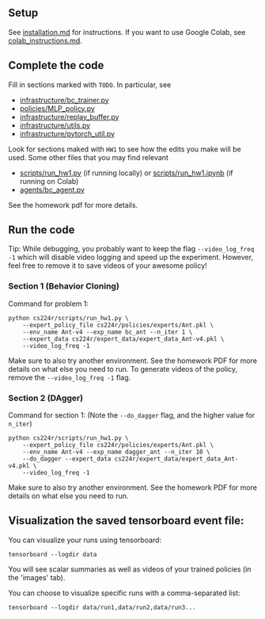 ## Setup

See [installation.md](installation.md) for instructions. If you want to use Google Colab, see [colab_instructions.md](colab_instructions.md).

## Complete the code

Fill in sections marked with `TODO`. In particular, see
 - [infrastructure/bc_trainer.py](cs224r/infrastructure/bc_trainer.py)
 - [policies/MLP_policy.py](cs224r/policies/MLP_policy.py)
 - [infrastructure/replay_buffer.py](cs224r/infrastructure/replay_buffer.py)
 - [infrastructure/utils.py](cs224r/infrastructure/utils.py)
 - [infrastructure/pytorch_util.py](cs224r/infrastructure/pytorch_util.py)

Look for sections maked with `HW1` to see how the edits you make will be used.
Some other files that you may find relevant
 - [scripts/run_hw1.py](cs224r/scripts/run_hw1.py) (if running locally) or [scripts/run_hw1.ipynb](cs224r/scripts/run_hw1.ipynb) (if running on Colab)
 - [agents/bc_agent.py](cs224r/agents/bc_agent.py)

See the homework pdf for more details.

## Run the code

Tip: While debugging, you probably want to keep the flag `--video_log_freq -1` which will disable video logging and speed up the experiment. However, feel free to remove it to save videos of your awesome policy!


### Section 1 (Behavior Cloning)
Command for problem 1:

```
python cs224r/scripts/run_hw1.py \
	--expert_policy_file cs224r/policies/experts/Ant.pkl \
	--env_name Ant-v4 --exp_name bc_ant --n_iter 1 \
	--expert_data cs224r/expert_data/expert_data_Ant-v4.pkl \
	--video_log_freq -1
```

Make sure to also try another environment.
See the homework PDF for more details on what else you need to run.
To generate videos of the policy, remove the `--video_log_freq -1` flag.

### Section 2 (DAgger)
Command for section 1:
(Note the `--do_dagger` flag, and the higher value for `n_iter`)

```
python cs224r/scripts/run_hw1.py \
    --expert_policy_file cs224r/policies/experts/Ant.pkl \
    --env_name Ant-v4 --exp_name dagger_ant --n_iter 10 \
    --do_dagger --expert_data cs224r/expert_data/expert_data_Ant-v4.pkl \
    --video_log_freq -1
```

Make sure to also try another environment.
See the homework PDF for more details on what else you need to run.

## Visualization the saved tensorboard event file:

You can visualize your runs using tensorboard:
```
tensorboard --logdir data
```

You will see scalar summaries as well as videos of your trained policies (in the 'images' tab).

You can choose to visualize specific runs with a comma-separated list:
```
tensorboard --logdir data/run1,data/run2,data/run3...
```

